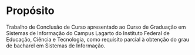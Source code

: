 # Propósito

Trabalho de Conclusão de Curso apresentado ao
Curso de Graduação em Sistemas de Informação
do Campus Lagarto do Instituto Federal de
Educação, Ciência e Tecnologia, como requisito
parcial à obtenção do grau de bacharel em
Sistemas de Informação.
